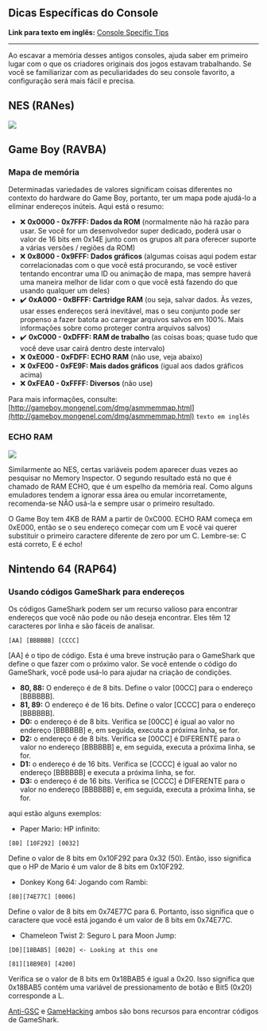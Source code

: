 ## Dicas Específicas do Console

**Link para texto em inglês:** [Console Specific Tips](https://github.com/RetroAchievements/docs/wiki/Console-Specific-Tips)

---

Ao escavar a memória desses antigos consoles, ajuda saber em primeiro lugar com o que os criadores originais dos jogos estavam trabalhando. Se você se familiarizar com as peculiaridades do seu console favorito, a configuração será mais fácil e precisa.

## NES (RANes)

![](https://user-images.githubusercontent.com/33245078/32608415-e8bd2cf8-c521-11e7-8da5-22c9e09efd8c.png)

## Game Boy (RAVBA)

### Mapa de memória

Determinadas variedades de valores significam coisas diferentes no contexto do hardware do Game Boy, portanto, ter um mapa pode ajudá-lo a eliminar endereços inúteis. Aqui está o resumo:

- ❌ **0x0000 - 0x7FFF: Dados da ROM** (normalmente não há razão para usar. Se você for um desenvolvedor super dedicado, poderá usar o valor de 16 bits em 0x14E junto com os grupos alt para oferecer suporte a várias versões / regiões da ROM)
- ❌ **0x8000 - 0x9FFF: Dados gráficos** (algumas coisas aqui podem estar correlacionadas com o que você está procurando, se você estiver tentando encontrar uma ID ou animação de mapa, mas sempre haverá uma maneira melhor de lidar com o que você está fazendo do que usando qualquer um deles)
- ✔️ **0xA000 - 0xBFFF: Cartridge RAM** (ou seja, salvar dados. Às vezes, usar esses endereços será inevitável, mas o seu conjunto pode ser propenso a fazer batota ao carregar arquivos salvos em 100%. Mais informações sobre como proteger contra arquivos salvos)
- ✔️ **0xC000 - 0xDFFF: RAM de trabalho** (as coisas boas; quase tudo que você deve usar cairá dentro deste intervalo)
- ❌ **0xE000 - 0xFDFF: ECHO RAM** (não use, veja abaixo)
- ❌ **0xFE00 - 0xFE9F: Mais dados gráficos** (igual aos dados gráficos acima)
- ❌ **0xFEA0 - 0xFFFF: Diversos** (não use)

Para mais informações, consulte: [http://gameboy.mongenel.com/dmg/asmmemmap.html](http://gameboy.mongenel.com/dmg/asmmemmap.html) `texto em inglês`

### ECHO RAM

![](https://user-images.githubusercontent.com/33245078/32610144-755a0442-c527-11e7-9bbb-eb5a4d7b8e6d.png)

Similarmente ao NES, certas variáveis podem aparecer duas vezes ao pesquisar no Memory Inspector. O segundo resultado está no que é chamado de RAM ECHO, que é um espelho da memória real. Como alguns emuladores tendem a ignorar essa área ou emular incorretamente, recomenda-se NÃO usá-la e sempre usar o primeiro resultado.

O Game Boy tem 4KB de RAM a partir de 0xC000. ECHO RAM começa em 0xE000, então se o seu endereço começar com um E você vai querer substituir o primeiro caractere diferente de zero por um C. Lembre-se: C está correto, E é echo!

## Nintendo 64 (RAP64)

### Usando códigos GameShark para endereços

Os códigos GameShark podem ser um recurso valioso para encontrar endereços que você não pode ou não deseja encontrar. Eles têm 12 caracteres por linha e são fáceis de analisar.

`[AA] [BBBBBB] [CCCC]`

[AA] é o tipo de código. Esta é uma breve instrução para o GameShark que define o que fazer com o próximo valor. Se você entende o código do GameShark, você pode usá-lo para ajudar na criação de condições.

- **80, 88:** O endereço é de 8 bits. Define o valor [00CC] para o endereço [BBBBBB].
- **81, 89:** O endereço é de 16 bits. Define o valor [CCCC] para o endereço [BBBBBB].
- **D0:** o endereço é de 8 bits. Verifica se [00CC] é igual ao valor no endereço [BBBBBB] e, em seguida, executa a próxima linha, se for.
- **D2:** o endereço é de 8 bits. Verifica se [00CC] é DIFERENTE para o valor no endereço [BBBBBB] e, em seguida, executa a próxima linha, se for.
- **D1:** o endereço é de 16 bits. Verifica se [CCCC] é igual ao valor no endereço [BBBBBB] e executa a próxima linha, se for.
- **D3:** o endereço é de 16 bits. Verifica se [CCCC] é DIFERENTE para o valor no endereço [BBBBBB] e, em seguida, executa a próxima linha, se for.

aqui estão alguns exemplos:

- Paper Mario: HP infinito:

`[80] [10F292] [0032]`

Define o valor de 8 bits em 0x10F292 para 0x32 (50). Então, isso significa que o HP de Mario é um valor de 8 bits em 0x10F292.

- Donkey Kong 64: Jogando com Rambi:

`[80][74E77C] [0006]`

Define o valor de 8 bits em 0x74E77C para 6. Portanto, isso significa que o caractere que você está jogando é um valor de 8 bits em 0x74E77C.

- Chameleon Twist 2: Seguro L para Moon Jump:

`[D0][18BAB5] [0020] <- Looking at this one`

`[81][18B9E0] [4200]`

Verifica se o valor de 8 bits em 0x18BAB5 é igual a 0x20. Isso significa que 0x18BAB5 contém uma variável de pressionamento de botão e Bit5 (0x20) corresponde a L.

[Anti-GSC](https://viper.shadowflareindustries.com/antigsc/index.php?codes&dev=gs&system=n64) e [GameHacking](https://gamehacking.org/system/n64) ambos são bons recursos para encontrar códigos de GameShark.
